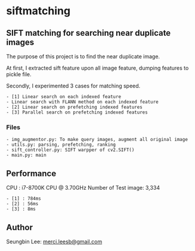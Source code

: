 # siftmatching
SIFT matching for searching near duplicate images
-


The purpose of this project is to find the near duplicate image.

At first, I extracted sift feature upon all image feature, dumping features to pickle file.

Secondly, I experimented 3 cases for matching speed.

    - [1] Linear search on each indexed feature
    - Linear search with FLANN method on each indexed feature  
    - [2] Linear search on prefetching indexed features
    - [3] Parallel search on prefetching indexed features

### Files
    - img_augmentor.py: To make query images, augment all original image
    - utils.py: parsing, prefetching, ranking
    - sift_controller.py: SIFT warpper of cv2.SIFT()
    - main.py: main



## Performance

CPU : i7-8700K CPU @  3.70GHz
Number of Test image: 3,334

    - [1] : 784ms
    - [2] : 56ms
    - [3] : 8ms


## Author

Seungbin Lee: merci.leesb@gmail.com 




